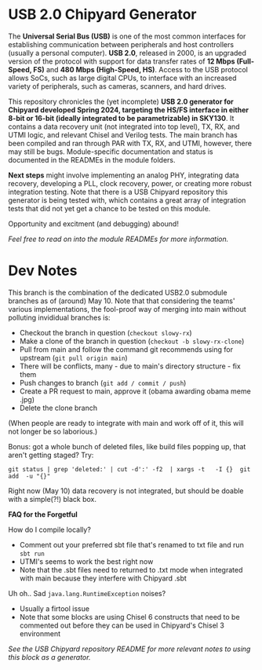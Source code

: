 # USB 2.0 Chipyard Generator

The **Universal Serial Bus (USB)** is one of the most common interfaces for establishing communication between peripherals
and host controllers (usually a personal computer). **USB 2.0**, released in 2000, is an upgraded version of the protocol
with support for data transfer rates of **12 Mbps (Full-Speed, FS)** and **480 Mbps (High-Speed, HS)**. Access to the USB protocol allows SoCs, such as large digital CPUs, to interface with an increased variety of peripherals, such as cameras, scanners, and hard drives.

This repository chronicles the (yet incomplete) **USB 2.0 generator for Chipyard developed Spring 2024, targeting the HS/FS interface in either 8-bit or 16-bit (ideally integrated to be parametrizable) in SKY130**. It contains a data recovery unit (not integrated into top level), TX, RX, and UTMI logic, and relevant Chisel and Verilog tests.  The main branch has been compiled and ran through PAR with TX, RX, and UTMI, however, there may still be bugs.  Module-specific documentation and status is documented in the READMEs in the module folders. 

**Next steps** might involve implementing an analog PHY, integrating data recovery, developing a PLL, clock recovery, power, or creating more robust integration testing. Note that there is a USB Chipyard repository this generator is being tested with, which contains a great array of integration tests that did not yet get a chance to be tested on this module.

Opportunity and excitment (and debugging) abound!

*Feel free to read on into the module READMEs for more information.*

# Dev Notes

This branch is the combination of the dedicated USB2.0 submodule branches as of (around) May 10.
Note that that considering the teams' various implementations, the fool-proof way of merging into main without polluting invididual branches is:

- Checkout the branch in question (```checkout slowy-rx```) 
- Make a clone of the branch in question (```checkout -b slowy-rx-clone```) 
- Pull from main and follow the command git recommends using for upstream (```git pull origin main```)
- There will be conflicts, many - due to main's directory structure - fix them 
- Push changes to branch (```git add / commit / push```)
- Create a PR request to main, approve it (obama awarding obama meme .jpg)
- Delete the clone branch

(When people are ready to integrate with main and work off of it, this will not longer be so laborious.)

Bonus: got a whole bunch of deleted files, like build files popping up, that aren't getting staged? Try:

```git status | grep 'deleted:' | cut -d':' -f2  | xargs -t   -I {}  git add  -u "{}"```

Right now (May 10) data recovery is not integrated, but should be doable with a simple(?!) black box.

**FAQ for the Forgetful** 

How do I compile locally?
- Comment out your preferred sbt file that's renamed to txt file and run `sbt run`
- UTMI's seems to work the best right now
- Note that the .sbt files need to returned to .txt mode when integrated with main because they interfere with Chipyard .sbt

Uh oh.. Sad ``java.lang.RuntimeException`` noises?
- Usually a firtool issue
- Note that some blocks are using Chisel 6 constructs that need to be commented out before they can be used in Chipyard's Chisel 3 environment

*See the USB Chipyard repository README for more relevant notes to using this block as a generator.*
